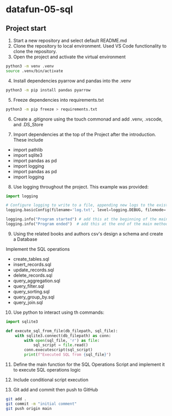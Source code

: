 # datafun-05-sql

## Project start
1. Start a new repository and select default README.md
2. Clone the repository to local environment. Used VS Code functionality to clone the repository. 
3. Open the project and activate the virtual environment
```bash
python3 -m venv .venv
source .venv/bin/activate
```
4. Install dependencies pyarrow and pandas into the .venv
```bash
python3 -m pip install pandas pyarrow
```
5. Freeze dependencies into requirements.txt
 ```bash
 python3 -m pip freeze > requirements.txt
  ```
6.  Create a .gitignore using the touch commonad and add .venv, .vscode, and .DS_Store

7. Import dependencies at the top of the Project after the introduction. These include
- import pathlib
- import sqlite3
- import pandas as pd
- import logging
- import pandas as pd
- import logging 

8. Use logging throughout the project. 
This example was provided:

```python
import logging

# Configure logging to write to a file, appending new logs to the existing file
logging.basicConfig(filename='log.txt', level=logging.DEBUG, filemode='a', format='%(asctime)s - %(levelname)s - %(message)s')

logging.info("Program started") # add this at the beginning of the main method
logging.info("Program ended")  # add this at the end of the main method
```
9. Using the related books and authors csv's design a schema and create a Database

Implement the SQL operations
- create_tables.sql 
- insert_records.sql 
- update_records.sql 
- delete_records.sql
- query_aggregation.sql
- query_filter.sql 
- query_sorting.sql 
- query_group_by.sql 
- query_join.sql 

10. Use python to interact using th commands: 
```python
import sqlite3

def execute_sql_from_file(db_filepath, sql_file):
    with sqlite3.connect(db_filepath) as conn:
        with open(sql_file, 'r') as file:
            sql_script = file.read()
        conn.executescript(sql_script)
        print(f"Executed SQL from {sql_file}")

```

11. Define the main function for the SQL Operations Script and implement it to execute SQL operations logic

12. Include conditional script execution

13. Git add and commit then push to GitHub
```bash
git add .
git commit -m "initial comment"
git push origin main   
``` 